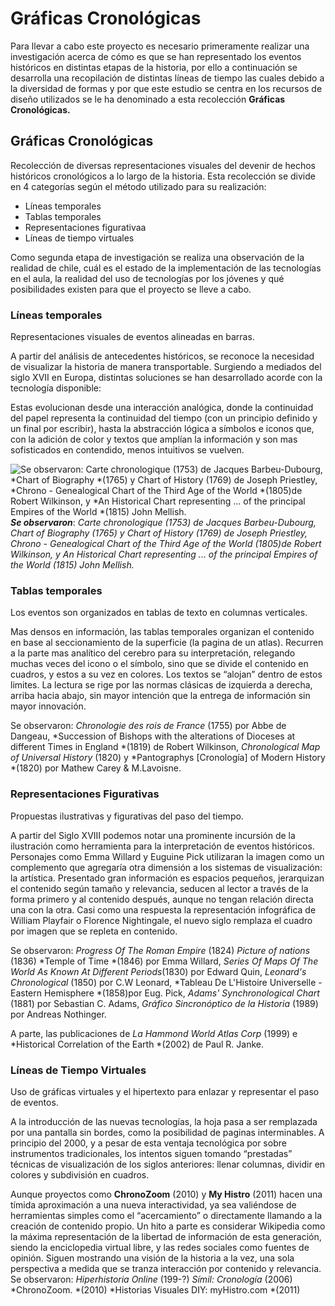 # Gráficas Cronológicas

Para llevar a cabo este proyecto es necesario primeramente realizar una investigación acerca de cómo es que se han representado los eventos históricos en distintas etapas de la historia, por ello a continuación se desarrolla una recopilación de distintas líneas de tiempo las cuales debido a la diversidad de formas y por que este estudio se centra en los recursos de diseño utilizados se le ha denominado a esta recolección **Gráficas Cronológicas.**


## Gráficas Cronológicas



Recolección de diversas representaciones visuales del devenir de hechos históricos cronológicos a lo largo de la historia. Esta recolección se divide en 4 categorías según el método utilizado para su realización:

* Líneas temporales
* Tablas temporales
* Representaciones figurativaa
* Líneas de tiempo virtuales

Como segunda etapa de investigación se realiza una observación de la realidad de chile, cuál es el estado de la implementación de las tecnologías en el aula, la realidad del uso de tecnologías por los jóvenes y qué posibilidades existen para que el proyecto se lleve a cabo.


### Líneas temporales



Representaciones visuales de eventos alineadas en barras.

A partir del análisis de antecedentes históricos, se reconoce la necesidad de visualizar la historia de manera transportable. Surgiendo a mediados del siglo XVII en Europa, distintas soluciones se han desarrollado acorde con la tecnología disponible:

 Estas evolucionan desde una interacción analógica, donde la continuidad del papel representa la continuidad del tiempo (con un principio definido y un final por escribir), hasta la abstracción lógica a símbolos e iconos que, con la adición de color y textos que amplían la información y son mas sofisticados en contendido, menos intuitivos se vuelven.
 
 ![Se observaron: *Carte chronologique* (1753) de Jacques Barbeu-Dubourg, *Chart of Biography *(1765) y *Chart of History* (1769) de Joseph Priestley, *Chrono - Genealogical Chart of the Third Age of the World *(1805)de Robert Wilkinson, y  *An Historical Chart representing ... of the principal Empires of the World *(1815) John Mellish.](img/graficas/Lineastemporales1.jpg)
 ***Se observaron***: *Carte chronologique (1753) de Jacques Barbeu-Dubourg, Chart of Biography (1765) y Chart of History (1769) de Joseph Priestley, Chrono - Genealogical Chart of the Third Age of the World (1805)de Robert Wilkinson, y  An Historical Chart representing ... of the principal Empires of the World (1815) John Mellish.*



### Tablas temporales



Los eventos son organizados en tablas de texto en columnas verticales.

Mas densos en información, las tablas temporales organizan el contenido en base al seccionamiento de la superficie (la pagina de un atlas).
Recurren a la parte mas analítico del cerebro para su interpretación, relegando muchas veces del icono o el símbolo, sino que se divide el contenido en cuadros, y estos a su vez en colores. Los textos se “alojan” dentro de estos limites. La lectura se rige por las normas clásicas de izquierda a derecha, arriba hacia abajo, sin mayor intención que la entrega de información sin mayor innovación.

Se observaron: *Chronologie des rois de France* (1755) por Abbe de Dangeau, *Succession of Bishops with the alterations of Dioceses at different Times in England *(1819) de Robert Wilkinson, *Chronological Map of Universal History* (1820) y *Pantographys [Cronología] of Modern History *(1820) por Mathew Carey & M.Lavoisne.


### Representaciones Figurativas

Propuestas ilustrativas y figurativas del paso del tiempo.

A partir del Siglo XVIII podemos notar una prominente incursión de la ilustración como herramienta para la interpretación de eventos históricos. 
Personajes como Emma Willard y Euguine Pick utilizaran la imagen como un complemento que agregaría otra dimensión a los sistemas de visualización: la artística. Presentado gran información es espacios pequeños, jerarquizan el contenido según tamaño y relevancia, seducen al lector a través de la forma primero y al contenido después, aunque no tengan relación directa una con la otra. Casi como una respuesta la representación infográfica de William Playfair o Florence Nightingale, el nuevo siglo remplaza el cuadro por imagen que se repleta en contenido.

Se observaron: *Progress Of The Roman Empire* (1824) *Picture of nations* (1836) *Temple of Time *(1846) por Emma Willard, *Series Of Maps Of The World As Known At Different Periods*(1830) por Edward Quin, *Leonard's Chronological* (1850) por C.W Leonard, *Tableau De L'Histoire Universelle - Eastern Hemisphere *(1858)por Eug. Pick, *Adams' Synchronological Chart* (1881) por Sebastian C. Adams, *Gráfico Sincronóptico de la Historia* (1989) por Andreas Nothinger.

A parte, las publicaciones de *La Hammond World Atlas Corp* (1999) e *Historical Correlation of the Earth *(2002) de Paul R. Janke.

### Líneas de Tiempo Virtuales

Uso de gráficas virtuales y el hipertexto para enlazar y representar el paso de eventos. 

A la introducción de las nuevas tecnologías, la hoja pasa a ser remplazada por una pantalla sin bordes, como la posibilidad de paginas interminables. A principio del 2000, y a pesar de esta ventaja tecnológica por sobre instrumentos tradicionales, los intentos siguen tomando “prestadas” técnicas de visualización de los siglos anteriores: llenar columnas, dividir en colores y subdivisión en cuadros. 

Aunque proyectos como **ChronoZoom** (2010) y **My Histro** (2011) hacen una tímida aproximación a una nueva interactividad, ya sea valiéndose de herramientas simples como el “acercamiento” o directamente llamando a la creación de contenido propio. Un hito a parte es considerar Wikipedia como la máxima representación de la libertad de información de esta generación, siendo la enciclopedia virtual libre, y las redes sociales como fuentes de opinión. Siguen mostrando una visión de la historia a la vez, una sola perspectiva a medida que se tranza interacción por contenido y relevancia. 
Se observaron: *Hiperhistoria Online* (199-?) *Símil: Cronología* (2006) *ChronoZoom. *(2010) *Historias Visuales DIY: myHistro.com *(2011)
